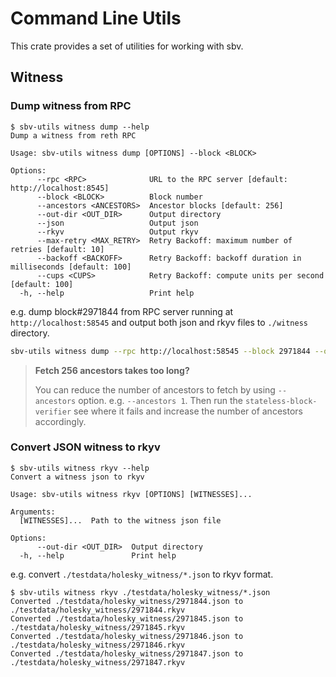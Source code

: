 # Command Line Utils

This crate provides a set of utilities for working with sbv.

## Witness

### Dump witness from RPC

```
$ sbv-utils witness dump --help
Dump a witness from reth RPC

Usage: sbv-utils witness dump [OPTIONS] --block <BLOCK>

Options:
      --rpc <RPC>              URL to the RPC server [default: http://localhost:8545]
      --block <BLOCK>          Block number
      --ancestors <ANCESTORS>  Ancestor blocks [default: 256]
      --out-dir <OUT_DIR>      Output directory
      --json                   Output json
      --rkyv                   Output rkyv
      --max-retry <MAX_RETRY>  Retry Backoff: maximum number of retries [default: 10]
      --backoff <BACKOFF>      Retry Backoff: backoff duration in milliseconds [default: 100]
      --cups <CUPS>            Retry Backoff: compute units per second [default: 100]
  -h, --help                   Print help
```

e.g. dump block#2971844 from RPC server running at `http://localhost:58545` and output both json and rkyv files to `./witness` directory.
```sh
sbv-utils witness dump --rpc http://localhost:58545 --block 2971844 --out-dir ./witness --json --rkyv
```

> **Fetch 256 ancestors takes too long?**
> 
> You can reduce the number of ancestors to fetch by using `--ancestors` option. e.g. `--ancestors 1`.
> Then run the `stateless-block-verifier` see where it fails and increase the number of ancestors accordingly.

### Convert JSON witness to rkyv

```
$ sbv-utils witness rkyv --help
Convert a witness json to rkyv

Usage: sbv-utils witness rkyv [OPTIONS] [WITNESSES]...

Arguments:
  [WITNESSES]...  Path to the witness json file

Options:
      --out-dir <OUT_DIR>  Output directory
  -h, --help               Print help
```

e.g. convert `./testdata/holesky_witness/*.json` to rkyv format.
```
$ sbv-utils witness rkyv ./testdata/holesky_witness/*.json
Converted ./testdata/holesky_witness/2971844.json to ./testdata/holesky_witness/2971844.rkyv
Converted ./testdata/holesky_witness/2971845.json to ./testdata/holesky_witness/2971845.rkyv
Converted ./testdata/holesky_witness/2971846.json to ./testdata/holesky_witness/2971846.rkyv
Converted ./testdata/holesky_witness/2971847.json to ./testdata/holesky_witness/2971847.rkyv
```
